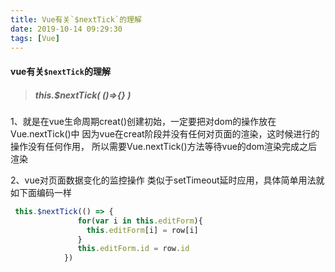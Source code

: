 ```yaml
---
title: Vue有关`$nextTick`的理解
date: 2019-10-14 09:29:30
tags: [Vue]
---
```




#### vue有关`$nextTick`的理解

> ##### this.$nextTick( ()=>{} )

1、就是在vue生命周期creat()创建初始，一定要把对dom的操作放在Vue.nextTick()中
因为vue在creat阶段并没有任何对页面的渲染，这时候进行的操作没有任何作用，
所以需要Vue.nextTick()方法等待vue的dom渲染完成之后渲染

2、vue对页面数据变化的监控操作
类似于setTimeout延时应用，具体简单用法就如下面编码一样

```js
 this.$nextTick(() => {
               for(var i in this.editForm){
                 this.editForm[i] = row[i]
               }
               this.editForm.id = row.id
            })

```

